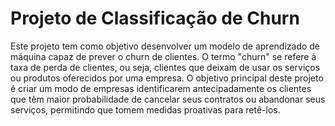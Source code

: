 # Projeto de Classificação de Churn

Este projeto tem como objetivo desenvolver um modelo de aprendizado de máquina capaz de prever o churn de clientes. O termo "churn" se refere à taxa de perda de clientes, ou seja, clientes que deixam de usar os serviços ou produtos oferecidos por uma empresa. O objetivo principal deste projeto é criar um modo de empresas identificarem antecipadamente os clientes que têm maior probabilidade de cancelar seus contratos ou abandonar seus serviços, permitindo que tomem medidas proativas para retê-los.
